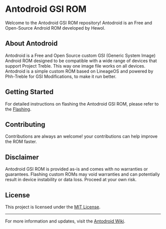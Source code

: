 # Antodroid GSI ROM

Welcome to the Antodroid GSI ROM repository! Antodroid is an Free and Open-Source Android ROM developed by Hewol.

## About Antodroid

Antodroid is a Free and Open Source custom GSI (Generic System Image) Android ROM designed to be compatible with a wide range of devices that support Project Treble. This way one image file works on all devices. Antodroid is a simple custom ROM based on LineageOS and powered by Phh-Treble for GSI Modifications, to make it run better.


## Getting Started

For detailed instructions on flashing the Antodroid GSI ROM, please refer to the [Flashing](https://github.com/Hewol/Antodroid/wiki/flashing).

## Contributing

Contributions are always an welcome! your contributions can help improve the ROM faster.

## Disclaimer

Antodroid GSI ROM is provided as-is and comes with no warranties or guarantees. Flashing custom ROMs may void warranties and can potentially result in device instability or data loss. Proceed at your own risk.

## License

This project is licensed under the [MIT License](LICENSE). 

---

For more information and updates, visit the [Antodroid Wiki](https://github.com/Hewol/Antodroid/wiki).
